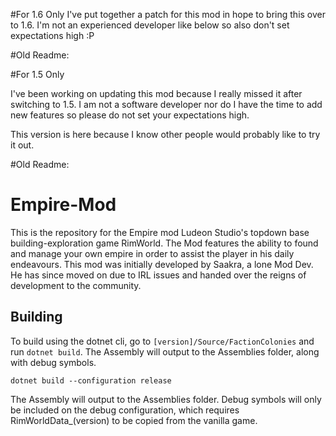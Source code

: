 #For 1.6 Only
I've put together a patch for this mod in hope to bring this over to 1.6. I'm not an experienced developer like below so also don't set expectations high :P

#Old Readme:

#For 1.5 Only

I've been working on updating this mod because I really missed it after switching to 1.5.   I am not a software developer nor do I have the time to add new features so please do not set your expectations high.

This version is here because I know other people would probably like to try it out.



#Old Readme:

# Empire-Mod
This is the repository for the Empire mod Ludeon Studio's topdown base building-exploration game RimWorld.
The Mod features the ability to found and manage your own empire in order to assist the player in his daily endeavours.
This mod was initially developed by Saakra, a lone Mod Dev. He has since moved on due to IRL issues and handed over the reigns of development to the community.

## Building
To build using the dotnet cli, go to `[version]/Source/FactionColonies` and run `dotnet build`. The Assembly will output to the Assemblies folder, along with debug symbols.

`dotnet build --configuration release`

The Assembly will output to the Assemblies folder. 
Debug symbols will only be included on the debug configuration, 
which requires RimWorldData_(version) to be copied from the vanilla game.
